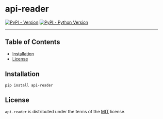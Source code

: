 # api-reader

[![PyPI - Version](https://img.shields.io/pypi/v/api-reader.svg)](https://pypi.org/project/api-reader)
[![PyPI - Python Version](https://img.shields.io/pypi/pyversions/api-reader.svg)](https://pypi.org/project/api-reader)

-----

## Table of Contents

- [Installation](#installation)
- [License](#license)

## Installation

```console
pip install api-reader
```

## License

`api-reader` is distributed under the terms of the [MIT](https://spdx.org/licenses/MIT.html) license.
